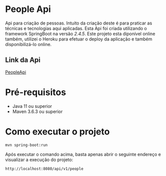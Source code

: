 # People Api
Api para criação de pessoas. Intuito da criação deste é para praticar as técnicas e tecnologias aqui aplicadas.
Esta Api foi criada utilizando o framework SpringBoot na versão *2.4.5*.
Este projeto esta diponível online também, utilizei o Heroku para efetuar o deploy da aplicação e também disponibilizá-lo online. 

## Link da Api

[PeopleApi](https://peopleapi-devloper.herokuapp.com/api/v1/people)


# Pré-requisitos
* Java 11 ou superior
* Maven 3.6.3 ou superior
# Como executar o projeto
```shell script
mvn spring-boot:run
```

Após executar o comando acima, basta apenas abrir o seguinte endereço e visualizar a execução do projeto:
```shell script
http://localhost:8080/api/v1/people
```

